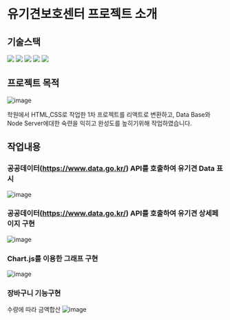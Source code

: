 # 유기견보호센터 프로젝트 소개

## 기술스택
<img src="https://img.shields.io/badge/javascript-F7DF1E?style=for-the-badge&logo=javascript&logoColor=black"/> <img src="https://img.shields.io/badge/react-61DAFB?style=for-the-badge&logo=react&logoColor=black"/> <img src="https://img.shields.io/badge/node.js-339933?style=for-the-badge&logo=Node.js&logoColor=white"/> <img src="https://img.shields.io/badge/mysql-4479A1?style=for-the-badge&logo=mysql&logoColor=white"/> <img src="https://img.shields.io/badge/css-1572B6?style=for-the-badge&logo=css3&logoColor=white"/> 

## 프로젝트 목적
![image](https://github.com/user-attachments/assets/92542640-2faf-4d5c-b238-ce59810f729d)

학원에서 HTML,CSS로 작업한 1차 프로젝트를 리액트로 변환하고, Data Base와 Node Server에대한 숙련을 익히고 완성도를 높히기위해 작업하였습니다.<br/>

## 작업내용
### 공공데이터(https://www.data.go.kr/) API를 호출하여 유기견 Data 표시
![image](https://github.com/user-attachments/assets/f29ef497-2fd0-4d29-bbe2-10a57b1bfaf5)
### 공공데이터(https://www.data.go.kr/) API를 호출하여 유기견 상세페이지 구현
![image](https://github.com/user-attachments/assets/bed734dc-d03a-469f-ae98-e9754b74d24b)

### Chart.js를 이용한 그래프 구현
![image](https://github.com/user-attachments/assets/f6df4976-89b3-4feb-9484-37a38bce0665)

### 장바구니 기능구현
수량에 따라 금액합산
![image](https://github.com/user-attachments/assets/b02e59e5-a3db-405e-b773-d9bcc962490b)






